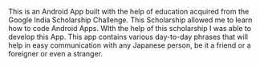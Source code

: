 This is an Android App built with the help of education acquired from the Google India Scholarship Challenge. This Scholarship allowed me to learn how to code Android Apps. WIth the help of this scholarship I was able to develop this App. This app contains various day-to-day phrases that will help in easy communication with any Japanese person, be it a friend or a foreigner or even a stranger.
